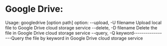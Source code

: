 Google Drive:
===============================
Usage:
googledrive [option path]
	option:
	--upload, -U filename                       Upload local file to Google Drive cloud storage service
	--delete, -D filename                        Delete the file in Google Drive cloud storage service
	--query, -Q keyword-----------------Query the file by keyword in Google Drive cloud storage service
	
